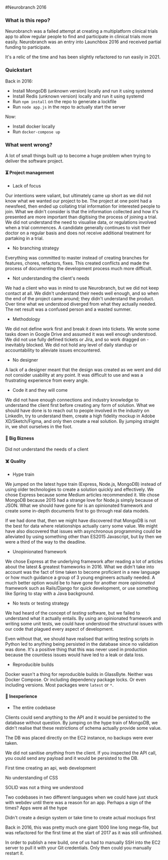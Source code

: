 #Neurobranch 2016

### What is this repo?

Neurobranch was a failed attempt at creating a multiplatform clinical trials app to allow regular people to find and participate in clinical trials more easily. Neurobranch was an entry into Launchbox 2016 and received partial funding to participate.

It's a relic of the time and has been slightly refactored to run easily in 2021.

### Quickstart

Back in 2016:
- Install MongoDB (unknown version) locally and run it using systemd
- Install Redis (unknown version) locally and run it using systemd
- Run `npm install` on the repo to generate a lockfile
- Run `node app.js` in the repo to actually start the server

Now:
- Install docker locally
- Run `docker-compose up`

### What went wrong?

A lot of small things built up to become a huge problem when trying to deliver the software project.

#### :hourglass_flowing_sand:  Project management

- Lack of focus

Our intentions were valiant, but ultimately came up short as we did not know what we wanted our project to be.
The project at one point had a newsfeed, then ended up collating trial information for interested people to join.
What we didn't consider is that the information collected and how it's presented are more important than digitising the process of joining a trial.
We did not understand the need to visualise data, or regulations involved when a trial commences.
A candidate generally continues to visit their doctor on a regular basis and does not receive additional treatment for partaking in a trial.

- No branching strategy

Everything was committed to master instead of creating branches for features, chores, refactors, fixes.
This created conflicts and made the process of documenting the development process much more difficult.

- Not understanding the client's needs

We had a client who was in mind to use Neurobranch, but we did not keep contact at all.
We didn't understand their needs well enough, and so when the end of the project came around; they didn't understand the product.
Over time what we understood diverged from what they actually needed.
The net result was a confused person and a wasted summer.

- Methodology

We did not define work first and break it down into tickets.
We wrote some tasks down in Google Drive and assumed it was well enough understood.
We did not use fully defined tickets or Jira, and so work dragged on - inevitably blocked.
We did not hold any level of daily standup or accountability to alleviate issues encountered.

- No designer

A lack of a designer meant that the design was created as we went and did not consider usability at any point.
It was difficult to use and was a frustrating experience from every angle.
  
- Code it and they will come

We did not have enough connections and industry knowledge to understand the client first before creating any form of solution.
What we should have done is to reach out to people involved in the industry on LinkedIn, try to understand them, create a high fidelity mockup in Adobe XD/Sketch/Figma, and only then create a real solution.
By jumping straight in, we shot ourselves in the foot.

#### :money_mouth_face: Big Bizness

Did not understand the needs of a client

#### :skull_and_crossbones: Quality

- Hype train

We jumped on the latest hype train (Express, Node.js, MongoDB) instead of using older technologies to create a solution quickly and effectively. 
We chose Express because some Medium articles recommended it. 
We chose MongoDB because 2015 had a strange love for Node.js simply because of JSON.
What we should have gone for is an opinionated framework and create some in-depth documents first to go through real data models.

If we had done that, then we might have discovered that MongoDB is not the best for data where relationships actually carry some value. 
We might have also discovered that issues with asynchronous programming could be alleviated by using something other than ES2015 Javascript, but by then we were a third of the way to the deadline.

- Unopinionated framework

We chose Express at the underlying framework after reading a lot of articles about the latest & greatest frameworks in 2016. 
What we didn't take into account was the fact of time taken to become proficient in a new language or how much guidance a group of 3 young engineers actually needed. 
A much better option would be to have gone for another more _opinionated_ framework such as Rails/Django for quick development, or use something like Spring to stay with a Java background.

- No tests or testing strategy

We had heard of the concept of _testing_ software, but we failed to understand what it actually entails.
By using an opinionated framework and writing some unit tests, we could have understood the structural issues with our code that plagued every aspect of development.

Even without that, we should have realised that writing testing scripts in Python led to anything being persisted in the database since no validation was done.
It's a positive thing that this was never used in production because the countless issues would have led to a leak or data loss.

- Reproducible builds

Docker wasn't a thing for reproducible builds in GlassByte.
Neither was Docker Compose.
Or including dependency package locks.
Or even including versions.
Most packages were `latest` or `*`.

#### :baby: Inexperience

- The entire codebase

Clients could send anything to the API and it would be persisted to the database without question.
By jumping on the hype train of MongoDB, we didn't realise that these restrictions of schema actually provide some value.

The DB was placed directly on the EC2 instance, no backups were ever taken.

We did not sanitise _anything_ from the client. If you inspected the API call, you could send any payload and it would be persisted to the DB.

First time creating an api, web development

No understanding of CSS

SOLID was not a thing we understood

Two codebases in two different languages when we could have just stuck with webdev until there was a reason for an app.
Perhaps a sign of the times? Apps were all the hype

Didn't create a design system or take time to create actual mockups first

Back in 2016, this was pretty much one giant 1000 line long mega-file, but was refactored for the first time at the start of 2017 as it was still unfinished.

In order to publish a new build, one of us had to manually SSH into the EC2 server to pull it with your Git credentials.
Only then could you manually restart it.
